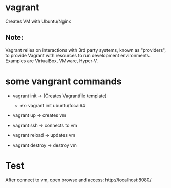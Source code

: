 # vagrant
Creates VM with Ubuntu/Nginx

## Note:

Vagrant relies on interactions with 3rd party systems, known as
"providers", to provide Vagrant with resources to run development
environments. Examples are VirtualBox, VMware, Hyper-V.

# some vangrant commands

- vagrant init -> (Creates Vagrantfile template)
    - ex: vagrant init ubuntu/focal64

- vagrant up      -> creates vm
- vagrant ssh     -> connects to vm
- vagrant reload  -> updates vm
- vagrant destroy -> destroy vm

# Test

After connect to vm, open browse and access: http://localhost:8080/
